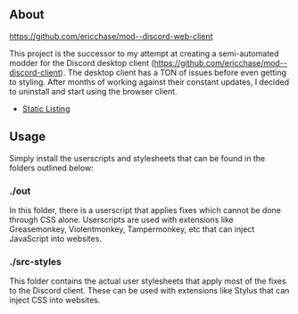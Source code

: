 ## About

https://github.com/ericchase/mod--discord-web-client

This project is the successor to my attempt at creating a semi-automated modder for the Discord desktop client (https://github.com/ericchase/mod--discord-client). The desktop client has a TON of issues before even getting to styling. After months of working against their constant updates, I decided to uninstall and start using the browser client.

- [Static Listing](https://ericchase.github.io/mod--discord-web-client/)

## Usage

Simply install the userscripts and stylesheets that can be found in the folders outlined below:

### ./out

In this folder, there is a userscript that applies fixes which cannot be done through CSS alone. Userscripts are used with extensions like Greasemonkey, Violentmonkey, Tampermonkey, etc that can inject JavaScript into websites.

### ./src-styles

This folder contains the actual user stylesheets that apply most of the fixes to the Discord client. These can be used with extensions like Stylus that can inject CSS into websites.

